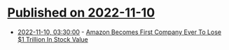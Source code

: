 # [Published on 2022-11-10](index.md)

* [2022-11-10, 03:30:00](https://slashdot.org/story/22/11/09/2330200/amazon-becomes-first-company-ever-to-lose-1-trillion-in-stock-value?utm_source=rss1.0mainlinkanon&utm_medium=feed) - [Amazon Becomes First Company Ever To Lose $1 Trillion In Stock Value](https://slashdot.org/story/22/11/09/2330200/amazon-becomes-first-company-ever-to-lose-1-trillion-in-stock-value?utm_source=rss1.0mainlinkanon&utm_medium=feed)
